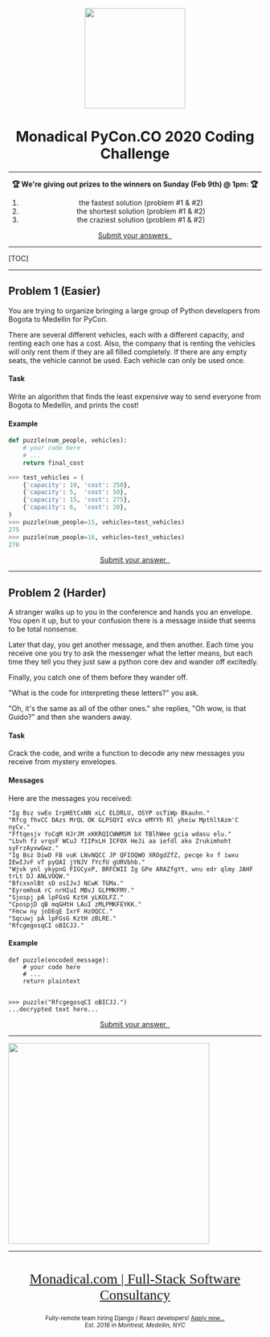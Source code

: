 <div align="center">

<a href="https://monadical.com"><img src="https://monadical.com/static/logo-blue.png" height="200px"></a>
    
# Monadical PyCon.CO 2020 Coding Challenge 


<hr/>
    

<b> 🏆 We're giving out prizes to the winners on Sunday (Feb 9th) @ 1pm: 🏆</b>

1. the fastest solution (problem #1 & #2)<br/>
2. the shortest solution (problem #1 & #2)<br/>
3. the craziest solution (problem #1 & #2)<br/>


<a href="http://puzzle.monadical.com/" class="btn btn-success btn-lg">Submit your answers &nbsp;<i class="fa fa-angle-double-right"></i></a>
    
<hr>
</div>


[TOC]

---

## Problem 1 (Easier)

You are trying to organize bringing a large group of Python developers from Bogota to Medellin for PyCon.

There are several different vehicles, each with a different capacity, and renting each one has a cost. Also, the company that is renting the vehicles will only rent them if they are all filled completely. If there are any empty seats, the vehicle cannot be used. Each vehicle can only be used once.

#### Task

Write an algorithm that finds the least expensive way to send everyone from Bogota to Medellin, and prints the cost!

#### Example

```python
def puzzle(num_people, vehicles):
    # your code here
    # ...
    return final_cost

>>> test_vehicles = (
    {'capacity': 10, 'cost': 250},
    {'capacity': 5,  'cost': 50},
    {'capacity': 15, 'cost': 275},
    {'capacity': 6,  'cost': 20},
)
>>> puzzle(num_people=15, vehicles=test_vehicles)
275
>>> puzzle(num_people=16, vehicles=test_vehicles)
270
```

<center><a href="http://puzzle.monadical.com/" class="btn btn-success btn-lg">Submit your answer &nbsp;<i class="fa fa-angle-double-right"></i></a></center>

---

## Problem 2 (Harder)

A stranger walks up to you in the conference and hands you an envelope. You open it up, but to your confusion there is a message inside that seems to be total nonsense.

Later that day, you get another message, and then another. Each time you receive one you try to ask the messenger what the letter means, but each time they tell you they just saw a python core dev and wander off excitedly.

Finally, you catch one of them before they wander off.

"What is the code for interpreting these letters?" you ask.

"Oh, it's the same as all of the other ones." she replies, "Oh wow, is that Guido?" and then she wanders away.

#### Task

Crack the code, and write a function to decode any new messages you receive from mystery envelopes.

#### Messages

Here are the messages you received:

```
"Ig Bsz swEo IrpHEtCxNN xLC ELDRLU, OSYP ocTiWp Bkauhn."
"Rfcg fhvCC DAzs MrQL OK GLPSQYI eVca eMYYh Rl yheiw MpthltAzm'C nyCv."
"Fftqesjv YoCqM HJrJM xKKRQICWWMSM bX TBlhWee gcia wdasu elu."
"Lbvh fz vrqsF WCuJ fIIPxLH ICFOX HeJi aa iefdl ako Zrukimhoht syFrzAyxwGwz."
"Ig Bsz DiwD FB vuK LNvNQCC JP QFIOQWO XROgdZfZ, pecqe kv f iwxu IEwIJvF vT pyQAI jYNJV fYcfU gURVbhb."
"Wjvk ynl ykypnG FIGCyxP, BRFCWII Ig GPe ARAZfgYt, wnu edr qlmy JAHF trLt DJ ANLVOQW."
"BfcxxnlBt sD osIJvJ NCwK TGMa."
"EyromhoA rC nrHIuI MBvJ GLPMKFMY."
"Sjospj pA lpFGsG KztH yLKOLFZ."
"CpospjD qB mqGHtH LAuI zMLPMKFEYKK."
"Fmcw ny jnDEqE IxrF HzOQCC."
"Sqcuwj pA lpFGsG KztH zBLRE."
"RfcgegosqCI oBICJJ."
```

#### Example

```python3
def puzzle(encoded_message):
    # your code here
    # ...
    return plaintext


>>> puzzle("RfcgegosqCI oBICJJ.")
...decrypted text here...

```
<!--# hint: puzzle('C.') == 'C.'-->

<center><a href="http://puzzle.monadical.com/" class="btn btn-success btn-lg">Submit your answer &nbsp;<i class="fa fa-angle-double-right"></i></a></center>

---

<img src="/uploads/upload_b3c7f37b990ab0b265906ce95c44679a.png" width="400px">

---

<center>
    
<a href="https://monadical.com">
    <!--<img src="https://monadical.com/static/logo-blue.png" style="height: 200px">-->

<h2 style="font-family: 'Gill Sans'; font-weight: 200; font-size: 28px">Monadical.com | Full-Stack Software Consultancy</h2>
    </a>
    <small>Fully-remote team hiring Django / React developers! <a href="https://monadical.com/team.html#join">Apply now...</a>
<br/>
    <i>Est. 2016 in Montreal, Medellin, NYC</i>
</small>
</center>
